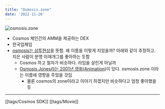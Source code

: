 ```yaml
---
title: "Osmosis.zone"
date: '2022-11-26'
---
```

![osmosis.zone](https://cdn-images-1.medium.com/max/1600/1*iPcFKe8-eoXbEL-huxqCRw.png)

- Cosmos 체인간의 AMM을 제공하는 DEX
- 한국업체임
- [osmosis는 삼투현상](https://en.dict.naver.com/#/entry/enko/0a578231f09e4c428794634dba1d64f6)을 뜻함. 왜 이름을 이렇게 지었을까? 아래와 같이 추정하고. 지은 사람이 분명 아재개그를 좋아하는 듯함
	- Cosmos 하고 철자가 비슷하다. 라임을 살린게 아닐까
	- [Osmosis Jones라는 2001년 영화(Animation)](https://youtu.be/9Hf-3pPkRwY)이 있다. osmosis.zone 이라는 이름에 영향을 주었을 것임
		- 물론 cosmos의 zone이라고 이야기 하겠지만 비슷하다고 엄청 좋아했을 듯
---
[[tags/Cosmos SDK]] [[tags/Movie]]
